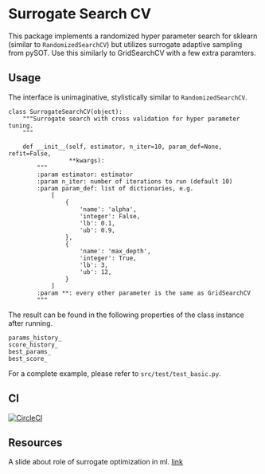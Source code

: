 # Surrogate Search CV

This package implements a randomized hyper parameter search for sklearn (similar to `RandomizedSearchCV`) but utilizes surrogate adaptive sampling from pySOT. Use this similarly to GridSearchCV with a few extra paramters.

## Usage

The interface is unimaginative, stylistically similar to `RandomizedSearchCV`.

```
class SurrogateSearchCV(object):
    """Surrogate search with cross validation for hyper parameter tuning.
    """

    def __init__(self, estimator, n_iter=10, param_def=None, refit=False,
                 **kwargs):
        """
        :param estimator: estimator
        :param n_iter: number of iterations to run (default 10)
        :param param_def: list of dictionaries, e.g.
            [
                {
                    'name': 'alpha',
                    'integer': False,
                    'lb': 0.1,
                    'ub': 0.9,
                },
                {
                    'name': 'max_depth',
                    'integer': True,
                    'lb': 3,
                    'ub': 12,
                }
            ]
        :param **: every other parameter is the same as GridSearchCV
        """
```

The result can be found in the following properties of the class instance after running.

```
params_history_
score_history_
best_params_
best_score_
```

For a complete example, please refer to `src/test/test_basic.py`.

## CI

[![CircleCI](https://circleci.com/gh/timlyrics/sklearn_surrogatesearchcv.svg?style=svg)](https://circleci.com/gh/timlyrics/sklearn_surrogatesearchcv)

## Resources

A slide about role of surrogate optimization in ml. [link](https://www.slideshare.net/TimTan2/machine-learning-vs-traditional-optimization)
